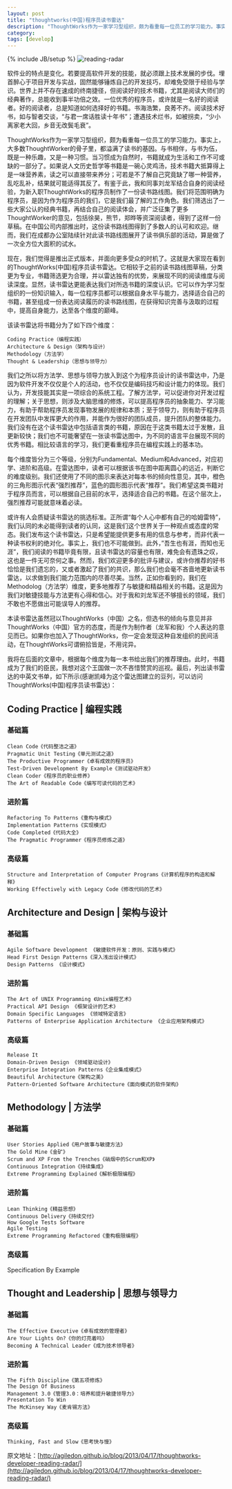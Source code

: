 ```yaml
---
layout: post
title: "thoughtworks(中国)程序员读书雷达"
description: "ThoughtWorks作为一家学习型组织，颇为看重每一位员工的学习能力。事实上，大多数ThoughtWorker的骨子里，都溢满了读书的基因。今天ThoughtWorks中国为新入职ThoughtWorks的程序员制作了一份读书路线图。ThoughtWorks出品必属精品。"
category: 
tags: [develop]
---
```

{% include JB/setup %}
![reading-radar](http://agiledon.github.io/images/2013/04/reading-radar.jpg)
<p>
软件业的特点是变化。若要提高软件开发的技能，就必须跟上技术发展的步伐。埋首醉心于项目开发与实战，固然能够锤炼自己的开发技巧，却难免受限于经验与学识。世界上并不存在速成的终南捷径，但阅读好的技术书籍，尤其是阅读大师们的经典著作，总能收到事半功倍之效。一位优秀的程序员，或许就是一名好的阅读者。好的阅读者，总是知道如何选择好的书籍。书海浩繁，良莠不齐。阅读技术好书，如与智者交谈，“与君一席话胜读十年书”；遭遇技术烂书，如被拐卖，“少小离家老大回，乡音无改鬓毛衰”。</p>
<p>
ThoughtWorks作为一家学习型组织，颇为看重每一位员工的学习能力。事实上，大多数ThoughtWorker的骨子里，都溢满了读书的基因。与书相伴，与书为伍，既是一种乐趣，又是一种习惯。当习惯成为自然时，书籍就成为生活和工作不可或缺的一部分了。如果说人文历史哲学等书籍是一碗心灵鸡汤，技术书籍大抵算得上是一味营养素，读之可以直接带来养分；可若是不了解自己究竟缺了哪一种营养，乱吃乱补，结果就可能适得其反了。有鉴于此，我和同事刘龙军结合自身的阅读经验，为新入职ThoughtWorks的程序员制作了一份读书路线图。我们将范围明确为程序员，是因为作为程序员的我们，它是我们最了解的工作角色。我们筛选出了一些大家公认的经典书籍，再结合自己的阅读体会，并广泛征集了更多ThoughtWorker的意见，包括徐昊，熊节，郑晔等资深阅读者，得到了这样一份草稿。在中国公司内部推出时，这份读书路线图得到了多数人的认可和欢迎。继而，我们在成都办公室陆续针对此读书路线图展开了读书俱乐部的活动，算是做了一次全方位大面积的试水。</p>
<p>
现在，我们觉得是推出正式版本，并面向更多受众的时机了。这就是大家现在看到的ThoughtWorks(中国)程序员读书雷达。它相较于之前的读书路线图草稿，分类更为专业，书籍筛选更为合理，并以雷达独有的优势，来展现不同的阅读维度与阅读深度。显然，读书雷达更能表达我们对所选书籍的深度认识。它可以作为学习型组织的一份知识输入，每一位程序员都可以根据自身水平与能力，选择适合自己的书籍，甚至组成一份表达阅读履历的读书路线图，在获得知识完善与汲取的过程中，提高自身能力，达至各个维度的巅峰。</p>

该读书雷达将书籍分为了如下四个维度：

    Coding Practice（编程实践）
    Architecture & Design（架构与设计）
    Methodology（方法学）
    Thought & Leadership（思想与领导力）

<p>
我们之所以将方法学、思想与领导力放入到这个为程序员设计的读书雷达中，乃是因为软件开发不仅仅是个人的活动，也不仅仅是编码技巧和设计能力的体现。我们认为，开发技能其实是一项综合的系统工程。了解方法学，可以促进你对开发过程的理解；关于思想，则涉及大脑思维的修炼，可以提高程序员的抽象能力、学习能力，有助于帮助程序员发现事物发展的规律和本质；至于领导力，则有助于程序员在开发团队中发挥更大的作用，并能作为很好的团队成员，提升团队的整体能力。我们没有在这个读书雷达中包括语言类的书籍，原因在于这类书籍太过于发散，且更新较快；我们也不可能奢望在一张读书雷达图中，为不同的语言平台展现不同的优秀书籍。相比较语言的学习，我们更看重程序员在编程实践上的基本功。</p>
<p>
每个维度皆分为三个等级，分别为Fundamental、Medium和Advanced，对应初学、进阶和高级。在雷达图中，读者可以根据该书在图中距离圆心的远近，判断它的难度级别。我们还使用了不同的图示来表达对每本书的倾向性意见，其中，橙色的三角形图示代表“强烈推荐”，蓝色的圆形图示代表“推荐”。我们希望这类书籍对于程序员而言，可以根据自己目前的水平，选择适合自己的书籍。在这个层次上，强烈推荐可能就意味着必读。</p>
<p>
或许有人会质疑读书雷达的挑选标准。正所谓“每个人心中都有自己的哈姆雷特”，我们认同的未必能得到读者的认同，这是我们这个世界关于一种观点或态度的常态。我们发布这个读书雷达，只是希望能提供更多有用的信息与参考，而非代表一种读书权利的绝对化。事实上，我们也不可能做到。此外，”吾生也有涯，而知也无涯”，我们阅读的书籍毕竟有限，且读书雷达的容量也有限，难免会有遗珠之叹，这也是一件无可奈何之事。然而，我们欢迎更多的批评与建议，或许你推荐的好书恰恰是我们遗忘的，又或者激起了我们的共识，那么我们也会毫不吝啬地更新读书雷达，以求做到我们能力范围内的尽善尽美。当然，正如你看到的，我们在Methodolog（方法学）维度，更多地推荐了与敏捷和精益相关的书籍。这是因为我们对敏捷技能与方法更有心得和信心。对于我和刘龙军还不够擅长的领域，我们不敢也不愿做出可能误导人的推荐。</p>
<p>
本读书雷达虽然冠以ThoughtWorks（中国）之名，但选书的倾向与意见并非ThoughtWorks（中国）官方的态度，而是作为制作者（龙军和我）个人表达的意见而已。如果你也加入了ThoughtWorks，你一定会发现这种自发组织的民间活动，在ThoughtWorks可谓俯拾皆是，不用诧异。</p>
<p>
我将在后面的文章中，根据每个维度为每一本书给出我们的推荐理由。此时，书籍成为了我们的臣民，我想对这个王国做一次不吝惜赞赏的巡视。最后，列出读书雷达的中英文书单，如下所示(感谢凯峰为这个雷达图建立的豆列，可以访问ThoughtWorks(中国)程序员读书雷达)：</p>

<h2>Coding Practice | 编程实践</h2>

<h3>基础篇</h3>

    Clean Code《代码整洁之道》
    Pragmatic Unit Testing《单元测试之道》
    The Productive Programmer《卓有成效的程序员》
    Test-Driven Development By Example《测试驱动开发》
    Clean Coder《程序员的职业修养》
    The Art of Readable Code《编写可读代码的艺术》

<h3>进阶篇</h3>

    Refactoring To Patterns《重构与模式》
    Implementation Patterns《实现模式》
    Code Completed《代码大全》
    The Pragmatic Programmer《程序员修炼之道》

<h3>高级篇</h3>

    Structure and Interpretation of Computer Programs《计算机程序的构造和解释》
    Working Effectively with Legacy Code《修改代码的艺术》

<h2>Architecture and Design | 架构与设计</h2>

<h3>基础篇</h3>

    Agile Software Development 《敏捷软件开发：原则、实践与模式》
    Head First Design Patterns《深入浅出设计模式》
    Design Patterns 《设计模式》

<h3>进阶篇</h3>

    The Art of UNIX Programming 《Unix编程艺术》
    Practical API Design 《框架设计的艺术》
    Domain Specific Languages 《领域特定语言》
    Patterns of Enterprise Application Architecture 《企业应用架构模式》

<h3>高级篇</h3>

    Release It 
    Domain-Driven Design 《领域驱动设计》
    Enterprise Integration Patterns《企业集成模式》
    Beautiful Architecture《架构之美》
    Pattern-Oriented Software Architecture《面向模式的软件架构》

<h2>Methodology | 方法学</h2>

<h3>基础篇</h3>

    User Stories Applied《用户故事与敏捷方法》
    The Gold Mine《金矿》
    Scrum and XP From the Trenches《硝烟中的Scrum和XP》
    Continuous Integration《持续集成》
    Extreme Programming Explained《解析极限编程》

<h3>进阶篇</h3>

    Lean Thinking《精益思想》
    Continuous Delivery《持续交付》
    How Google Tests Software
    Agile Testing
    Extreme Programming Refactored《重构极限编程》

<h3>高级篇</h3>

Specification By Example

<h2>Thought and Leadership | 思想与领导力</h2>

<h3>基础篇</h3>

    The Effective Executive《卓有成效的管理者》
    Are Your Lights On?《你的灯亮着吗》
    Becoming A Technical Leader《成为技术领导者》

<h3>进阶篇</h3>

    The Fifth Discipline《第五项修炼》
    The Design Of Business
    Management 3.0《管理3.0：培养和提升敏捷领导力》
    Presentation To Win
    The McKinsey Way《麦肯锡方法》

<h3>高级篇</h3>

    Thinking, Fast and Slow《思考快与慢》

原文地址：[http://agiledon.github.io/blog/2013/04/17/thoughtworks-developer-reading-radar/](http://agiledon.github.io/blog/2013/04/17/thoughtworks-developer-reading-radar/)
